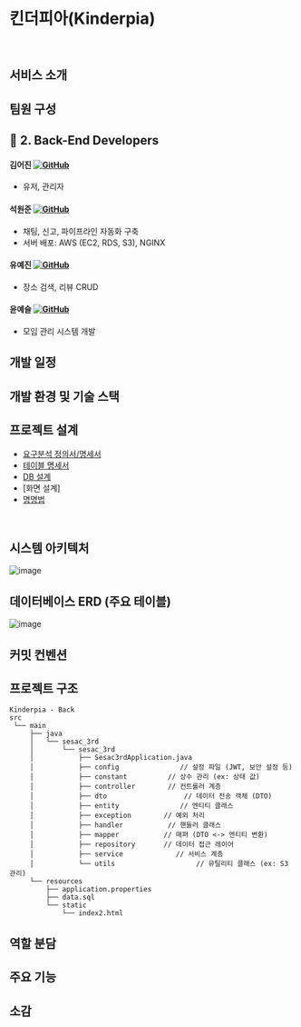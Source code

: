 # 킨더피아(Kinderpia)
<br />

## 서비스 소개

## 팀원 구성

## 🙋 2. Back-End Developers

#### 김어진 [![GitHub](https://img.shields.io/badge/GitHub-181717?style=flat&logo=github&logoColor=white)](https://github.com/qldirr)
- 유저, 관리자

#### 석원준 [![GitHub](https://img.shields.io/badge/GitHub-181717?style=flat&logo=github&logoColor=white)](https://github.com/ymind14563)
- 채팅, 신고, 파이프라인 자동화 구축
- 서버 배포: AWS (EC2, RDS, S3), NGINX

#### 유예진 [![GitHub](https://img.shields.io/badge/GitHub-181717?style=flat&logo=github&logoColor=white)](https://github.com/yjyoo6831)
- 장소 검색, 리뷰 CRUD

#### 윤예슬 [![GitHub](https://img.shields.io/badge/GitHub-181717?style=flat&logo=github&logoColor=white)](https://github.com/errorose)
- 모임 관리 시스템 개발

## 개발 일정

## 개발 환경 및 기술 스택

## 프로젝트 설계

- [요구분석 정의서/명세서](https://docs.google.com/spreadsheets/d/1gSM3U5_iIPCi3uZO0OA2bNrZaqUr0ofMC7ZDPXP2jQE/edit?usp=sharing)
- [테이블 명세서](https://docs.google.com/spreadsheets/d/18Qe6gyXHZGjYSOT_aBlw2B_aoWGzkUCpWcnQP_UIWB0/edit?gid=0#gid=0)
- [DB 설계](https://www.erdcloud.com/d/3WZ38QnZe9BXJywD9)
- [화면 설계]
- [명명법](https://docs.google.com/spreadsheets/d/1PZu6fUjUPuSyrVNv09v6w6CyTfszG57dqVE4vMwtHkw/edit?gid=257359927#gid=257359927)

<br/>

## 시스템 아키텍처
![image](https://github.com/user-attachments/assets/9298e6e9-9c3b-4f7e-aa16-00785c6ddfab)


## 데이터베이스 ERD (주요 테이블)
![image](https://github.com/user-attachments/assets/ca384d30-35e7-40ef-86b2-0adc12ff25e9)

## 커밋 컨벤션

## 프로젝트 구조

```
Kinderpia - Back
src
 └── main
     ├── java
     │   └── sesac_3rd
     │       └── sesac_3rd
     │           ├── Sesac3rdApplication.java
     │           ├── config               // 설정 파일 (JWT, 보안 설정 등)
     │           ├── constant          // 상수 관리 (ex: 상태 값)
     │           ├── controller        // 컨트롤러 계층
     │           ├── dto                   // 데이터 전송 객체 (DTO)
     │           ├── entity               // 엔티티 클래스
     │           ├── exception        // 예외 처리
     │           ├── handler           // 핸들러 클래스
     │           ├── mapper           // 매퍼 (DTO <-> 엔티티 변환)
     │           ├── repository       // 데이터 접근 레이어
     │           ├── service             // 서비스 계층
     │           └── utils                    // 유틸리티 클래스 (ex: S3 관리)
     └── resources
         ├── application.properties
         ├── data.sql
         └── static
             └── index2.html
```

## 역할 분담

## 주요 기능

## 소감
